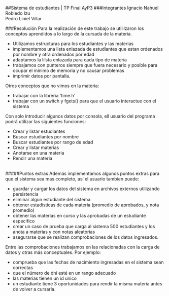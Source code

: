##Sistema de estudiantes | TP Final AyP3
###Integrantes
Ignacio Nahuel Robledo Izu<br>
Pedro Liniel Villar

###Resolución
Para la realización de este trabajo se utililzaron los conceptos aprendidos
a lo largo de la cursada de la materia.
* Utilizamos estructuras para
  los estudiantes y las materias
* implementamos una lista enlazada de estudiantes
  que estan ordenados por nombre y otra ordenados por edad
* adaptamos la lilsta enlazada para cada tipo de materia
* trabajamos con punteros siempre que fuera necesario y posible para ocupar el
  mínimo de memoria y no causar problemas
* imprimir datos por pantalla.

Otros conceptos que no vimos en la materia:
* trabajar con la libreria 'time.h'
* trabajar con un switch y fgets() para que el usuario interactue
  con el sistema

Con solo introducir algunos datos por consola, ell usuario del programa
podrá utilizar las siguientes funciones:
* Crear y listar estudiantes
* Buscar estudiantes por nombre
* Buscar estudiantes por rango de edad
* Crear y listar materias
* Anotarse en una materia
* Rendir una materia <br><br>

#####Puntos extras
Además implementamos algunos puntos extras para que el sistema sea mas completo,
así el usuario tambien puede:
* guardar y cargar los datos del sistema en archivos externos utilizando persistencia
* eliminar algun estudiante del sistema
* obtener estadísticas de cada materia (promedio de aprobados, y
  nota promedio)
* obtener las materias en curso y las aprobadas de un estudiante especifico
* crear un caso de prueba que carga al sistema 500 estudiantes y los anota a
  materias y con notas aleatorias
* asegurarse que se realizan comprobaciones de los datos ingresados.

Entre las comprobaciones trabajamos en las relacionadas con la
carga de datos y otras más conceptuales. Por ejemplo:
* comprueba que las fechas de nacimiento ingresadas en el sistema sean correctas
* que el número de dni esté en un rango adecuado
* las materias tienen un id unico
* un estudiante tiene 3 oportunidades para rendir la misma materia antes de
  volver a cursarla.